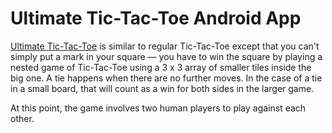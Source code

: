 # Ultimate Tic-Tac-Toe Android App

[Ultimate Tic-Tac-Toe](https://mathwithbaddrawings.com/2013/06/16/ultimate-tic-tac-toe/) is similar to regular Tic-Tac-Toe except that you can't simply put a mark in your square — you have to win the square by playing a nested game of Tic-Tac-Toe using a 3 x 3 array of smaller tiles inside the big one. A tie happens when there are no further moves. In the case of a tie in a small board, that will count as a win for both sides in the larger game.

At this point, the game involves two human players to play against each other.
